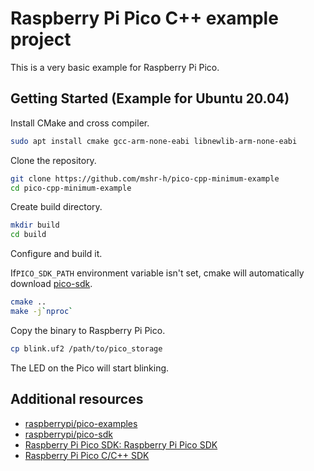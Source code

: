 # Raspberry Pi Pico C++ example project

This is a very basic example for Raspberry Pi Pico.

## Getting Started (Example for Ubuntu 20.04)

Install CMake and cross compiler.

```bash
sudo apt install cmake gcc-arm-none-eabi libnewlib-arm-none-eabi
```

Clone the repository.

```bash
git clone https://github.com/mshr-h/pico-cpp-minimum-example
cd pico-cpp-minimum-example
```

Create build directory.

```bash
mkdir build
cd build
```

Configure and build it.

If`PICO_SDK_PATH` environment variable isn't set, cmake will automatically download [pico-sdk](https://github.com/raspberrypi/pico-sdk).

```bash
cmake ..
make -j`nproc`
```

Copy the binary to Raspberry Pi Pico.

```bash
cp blink.uf2 /path/to/pico_storage
```

The LED on the Pico will start blinking.

## Additional resources

- [raspberrypi/pico-examples](https://github.com/raspberrypi/pico-examples)
- [raspberrypi/pico-sdk](https://github.com/raspberrypi/pico-sdk)
- [Raspberry Pi Pico SDK: Raspberry Pi Pico SDK](https://raspberrypi.github.io/pico-sdk-doxygen/)
- [Raspberry Pi Pico C/C++ SDK](https://datasheets.raspberrypi.org/pico/raspberry-pi-pico-c-sdk.pdf)
